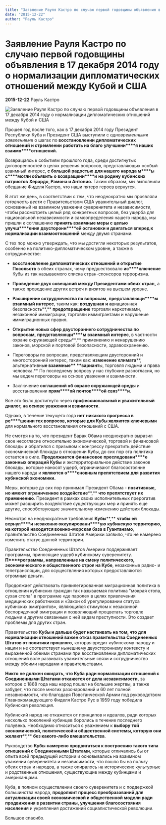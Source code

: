 ```yaml
---
title: "Заявление Рауля Кастро по случаю первой годовщины объявления в 17 декабря 2014 году о нормализации дипломатических отношений между Кубой и США"
date: "2015-12-22"
author: "Рауль Кастро"
---
```


# Заявление Рауля Кастро по случаю первой годовщины объявления в 17 декабря 2014 году о нормализации дипломатических отношений между Кубой и США

**2015-12-22** Рауль Кастро

![Заявление Рауля Кастро по случаю первой годовщины объявления в 17 декабря 2014 году о нормализации дипломатических отношений между Кубой и США](http://i003.radikal.ru/1512/bf/a885f6d50669.png)

Прошел год после того, как в 17 декабря 2014 году Президент Республики Куба и Президент США выступили с *одновременными заявлениями* о шагах по **восстановлении** **дипломатических отношений** **и стремлении** **работать на благо** **улучшени****я наших** **взаимо****отношений.**

Возвращаясь к событиям прошлого года, среди достигнутых договоренностей в целях решения вопросов, представляющих особый взаимный интерес, **с большой радостью** **для нашего народа м****ы** **с****могли объявить** **о** **возвращени****и** **на родину** **кубинских патриотов** **Херардо, Рамона и Антонио.** Таким образом, мы выполнили обещание Фиделя Кастро, что наши пятеро героев вернутся.

В этот же день, в соответствии с тем, что неоднократно мы проявляли *готовность вести* с Правительством США уважительный диалог, основанный на взаимном уважении суверенитета и независимости, чтобы рассмотреть целый ряд конкретных вопросов, без ущерба для национальной независимости и самоопределения нашего народа, мы пришли к соглашению **принять взаимные меры с целью** **улучш****ения** **двусторонн****ей остановки и двигаться вперед к нормализации взаимоотношений** между двумя странами.

С тех пор можно утверждать, что мы достигли некоторых результатов, особенно на политико-дипломатическом уровне, а также в сотрудничестве:

* **восстановление** **дипломатических отношений** **и открытие Посольств** в обеих странах, чему предшествовало **ис****ключение** Кубы из так называемого списка стран-спонсоров терроризма.

* **Проведение двух совещаний между Президентами обеих стран,** а также проведение других встреч и визитов на высшем уровне.

* **Расширение сотрудничества по вопросам,** **представляющи****м** **взаимный интерес**, таким как: **воздушная** **и** **а**виационная безопасность**,** **предотвращение** торговли наркотиками, незаконной иммиграции, торговли иммигрантами и нарушение иммиграционных правил.

* **Открытие новых сфер двустороннего сотрудничества по вопросам,** **представляющи****м** **взаимный интерес**, в частности охране окружающей среды**,** применению и ненарушению законов, морской и портовой безопасности, здравоохранению.

* Переговоры по вопросам, представляющим двусторонний и многосторонний интерес, таким как: **изменение климата****, альтернативны****е взаимные** **вариант****ы, торговля людьми и права человека.** По последнему вопросу у нас глубокие разногласия, но мы ведем переговоры на основе уважения и взаимности.

* Заключение **соглашений об** **охране окружающей среды** и восстановлении **прям****ой** **почтов****ой** **связ****и**.

Все это было достигнуто через **профессиональный и уважительный диалог, на основе уважения и взаимности**.

Однако, в течение текущего года **нет** **никакого прогресса в ре****шении тех вопросов, которые для Кубы являются ключевыми** для нормального восстановления отношений с США.

Не смотря на то, что президент Барак Обама неоднократно выразил свое несогласие относительно экономической, торговой и финансовой блокады и обратился с призывом к конгрессу прекратить действие экономической блокады в отношении Кубы, до сих пор эта политика остается в силе. **Продолжается** **ф****инансов****ое** **преследовани****е** **законных операций Кубы** и экстерриториальное действие законов блокады, которые наносят ущерб, ограничивают благосостояние нашего народа и **являются** **о****сновным препятствием** **для развития кубинской экономики.**

Меры, которые до сих пор принимал Президент Обама - **позитивные, но имеют** **ограниченное воздействие****,** **что препятствует** **их применению**. Президент в рамках своих исполнительных прерогатив может расширить воздействие существующих мер и принять еще другие, способствующие значительному изменению действия блокады.

Несмотря на неоднократные требования **Кубы****,** **чтобы** **ей** **вернул****и** **незаконно оккупированн****ую** **кубинскую территорию, на которой находится военно-морская база в Гуантанамо**, правительство Соединенных Штатов Америки заявило, что не намерено изменить статус данной территории.

Правительство Соединенных Штатов Америки поддерживает программы, приносящие ущерб кубинскому суверенитету. **П****рограммы, направленные на смену политического, экономического и общественного строя на Кубе**, незаконные радио- и телетрансляции, для осуществления которых предоставляются огромные деньги.

Продолжает действовать привилегированная миграционная политика в отношении кубинских граждан так называемая политика "мокрая стопа, сухая стопа" в программе «де пароле» в целях привлечения медицинских работников и «Закон об урегулировании статуса кубинских эмигрантов», являющийся стимулом к незаконной беспорядочной эмиграции и позволяющий процветать торговле людьми и другим связанным с ней видам преступности. Это создает проблемы для других стран.

Правительство **Кубы и дальше будет настаивать на том, что для нормализации отношений важен отказ правительства Соединенных Штатов от политики прошлого,** которая вредит кубинскому народу и нации и не соответствует нынешнему двухстороннему контексту и выраженной обеими странами при восстановлении дипломатических отношений воле развивать уважительные связи и сотрудничество между обоими народами и правительствами.

**Никто** **не должен ожидать, что Куба ради нормализации отношений с Соединенными Штатами откажется от дела независимости,** за которое с 1868 года наш народ пошел на большие жертвы, а также забудет, что после многих разочарований и 60 лет полной независимости, что благодаря Повстанческой Армии под руководством Главнокомандующего Фиделя Кастро Рус в 1959 году победила Кубинская революция.

Кубинский народ не откажется от принципов и идеалов, ради которых несколько поколений кубинцев боролись в течение последнего полувека. Необходимо относиться с уважением к **в****ыбор****у** **той экономической, политической и общественной системы, которую они желают****,** **без какого-либо вмешательства**.

Руководство **Кубы** **намерено продвигаться к построению такого типа отношений с Соединенными Штатами**, которые отличались бы от опыта всей предыдущей истории и основывались на взаимном уважении суверенитета и независимости, что пошло бы на пользу обеих стран и народов, а также опиралось на исторические культурные и родственные отношения, существующие между кубинцами и американцами.

Куба, в полном осуществлении своего суверенитета и с поддержкой большинства народа, **продолжит процесс преобразований для актуализации своей экономической и общественной модели ради продвижения в развитии страны, улучшения благосостояния населения** и укрепления достижений социалистической революции.

Большое спасибо.